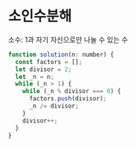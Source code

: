 # 소인수분해

소수: 1과 자기 자신으로만 나눌 수 있는 수

```javascript
function solution(n: number) {
  const factors = [];
  let divisor = 2;
  let _n = n;
  while (_n > 1) {
    while (_n % divisor === 0) {
      factors.push(divisor);
      _n /= divisor;
    }
    divisor++;
  }
}
```
